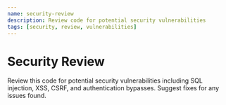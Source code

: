 ```yaml
---
name: security-review
description: Review code for potential security vulnerabilities
tags: [security, review, vulnerabilities]
---
```


# Security Review

Review this code for potential security vulnerabilities including SQL injection, XSS, CSRF, and authentication bypasses. Suggest fixes for any issues found.